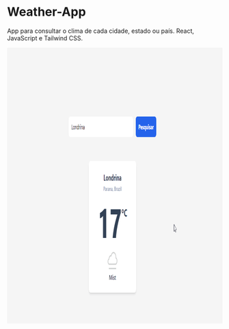 # Weather-App

App para consultar o clima de cada cidade, estado ou país.
React, JavaScript e Tailwind CSS.

<p align="center">
<img width="940" height="645" src="/assets/app.gif">
</p>
